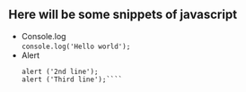 ## Here will be some snippets of javascript

- Console.log <br>
  `console.log('Hello world');`
- Alert <br>
  `````alert('Hello world');
  alert ('2nd line');
  alert ('Third line');````
  `````
